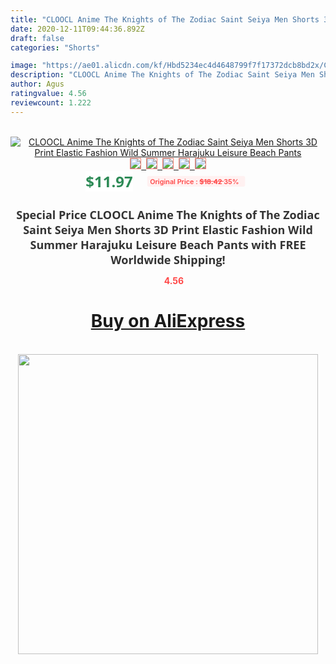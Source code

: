 ```yaml
---
title: "CLOOCL Anime The Knights of The Zodiac Saint Seiya Men Shorts 3D Print Elastic Fashion Wild Summer Harajuku Leisure Beach Pants"
date: 2020-12-11T09:44:36.892Z
draft: false
categories: "Shorts"

image: "https://ae01.alicdn.com/kf/Hbd5234ec4d4648799f7f17372dcb8bd2x/CLOOCL-Anime-The-Knights-of-The-Zodiac-Saint-Seiya-Men-Shorts-3D-Print-Elastic-Fashion-Wild.jpg"
description: "CLOOCL Anime The Knights of The Zodiac Saint Seiya Men Shorts 3D Print Elastic Fashion Wild Summer Harajuku Leisure Beach Pants"
author: Agus
ratingvalue: 4.56
reviewcount: 1.222
---
```

<br>
<div style="text-align: center;">
<a href="https://s.click.aliexpress.com/e/_AeuAmZ" target="_blank" rel="nofollow noopener noreferrer"><img alt="CLOOCL Anime The Knights of The Zodiac Saint Seiya Men Shorts 3D Print Elastic Fashion Wild Summer Harajuku Leisure Beach Pants" class="magnifier-image" src="https://ae01.alicdn.com/kf/Hbd5234ec4d4648799f7f17372dcb8bd2x/CLOOCL-Anime-The-Knights-of-The-Zodiac-Saint-Seiya-Men-Shorts-3D-Print-Elastic-Fashion-Wild.jpg_640x640.jpg">
<br>
<img style="border:1px solid salmon" src="https://ae01.alicdn.com/kf/Hbd5234ec4d4648799f7f17372dcb8bd2x/CLOOCL-Anime-The-Knights-of-The-Zodiac-Saint-Seiya-Men-Shorts-3D-Print-Elastic-Fashion-Wild.jpg_120x120.jpg">&nbsp;&nbsp;<img style="border:1px solid salmon" src="https://ae01.alicdn.com/kf/H3eec790e01b948eca7cc760f16e3891eG/CLOOCL-Anime-The-Knights-of-The-Zodiac-Saint-Seiya-Men-Shorts-3D-Print-Elastic-Fashion-Wild.jpg_120x120.jpg">&nbsp;&nbsp;<img style="border:1px solid salmon" src="https://ae01.alicdn.com/kf/H00075b84a2d642ebbbee60e82f5bcdc1i/CLOOCL-Anime-The-Knights-of-The-Zodiac-Saint-Seiya-Men-Shorts-3D-Print-Elastic-Fashion-Wild.jpg_120x120.jpg">&nbsp;&nbsp;<img style="border:1px solid salmon" src="https://ae01.alicdn.com/kf/He5fb5992c19749fa9f7bdc6db88514a7w/CLOOCL-Anime-The-Knights-of-The-Zodiac-Saint-Seiya-Men-Shorts-3D-Print-Elastic-Fashion-Wild.jpg_120x120.jpg">&nbsp;&nbsp;<img style="border:1px solid salmon" src="https://ae01.alicdn.com/kf/Hc0ecad9bf02b4dd191ab76a1ddceb6b8c/CLOOCL-Anime-The-Knights-of-The-Zodiac-Saint-Seiya-Men-Shorts-3D-Print-Elastic-Fashion-Wild.jpg_120x120.jpg"></a></div><br0>
<div style="text-align: center;"><span style="background-color: white; border: 0px; box-sizing: border-box; color: seagreen; display: inline-block; font-family: &quot;open sans&quot; , &quot;arial&quot; , &quot;helvetica&quot; , sans-serif , &quot;heiti&quot;; font-size: 24px; font-stretch: inherit; font-weight: 700; line-height: inherit; margin: 0px 10px 0px 0px; padding: 0px; vertical-align: middle;">$11.97 </span>
<span style="background: rgb(255 , 241 , 241); border-radius: 3px; border: 0px; box-sizing: border-box; color: #ff4747; display: inline-block; font-family: inherit; font-size: 12px; font-stretch: inherit; font-style: inherit; font-variant: inherit; font-weight: 600; line-height: inherit; margin: 0px; padding: 2px 5px; transform: scale(0.9); vertical-align: middle;">Original Price : <b style="text-decoration: line-through;">$18.42 </b> 35%&nbsp;&nbsp;</span></div>
<h1 style="color: #333333; display: inline-block; font-family: &quot;open sans&quot; , &quot;arial&quot; , &quot;helvetica&quot; , sans-serif , &quot;heiti&quot;; font-size: 18px; font-stretch: inherit; font-weight: 700; text-align: center;">Special Price CLOOCL Anime The Knights of The Zodiac Saint Seiya Men Shorts 3D Print Elastic Fashion Wild Summer Harajuku Leisure Beach Pants with FREE Worldwide Shipping!</h1>
<div style="color: #ff4747; text-align: center;">
<img src="https://4.bp.blogspot.com/-M0ZcTcb-5uY/XleCXlxnR4I/AAAAAAAAAEc/OrjgMkXV1oMQFaCRZj5HQwOCBcu3w1FegCPcBGAYYCw/s1600/star.png" style="height: 15px;">&nbsp;<b>4.56</b></div>
<div class="button_cont" align="center"><a class="buynow_a" href="https://s.click.aliexpress.com/e/_AeuAmZ" target="_blank" rel="nofollow noopener noreferrer"><H1>Buy on AliExpress</H1></a></div><br>
<div class="separator" style="clear: both; text-align: center;">
<img src="https://lh3.googleusercontent.com/-pTy5HemUv9M/XlePHvY0dAI/AAAAAAAAAE4/0nX5iRUoIWY8eMW9Dpxeirr157OZliDIgCLcBGAsYHQ/s1600/badge.gif" width="480">
</div>
